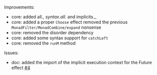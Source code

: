 
Improvements:

 * core: added all._, syntax.all._ and implicits._
 * core: added a proper `Choose` effect removed the previous `MonadFilter/MonadCombine/expand` nonsense
 * core: removed the disorder dependency
 * core: added some syntax support for `catchLeft`
 * core: removed the `runM` method

Issues: 

 * doc: added the import of the implicit execution context for the Future effect [#4](https://github.com/atnos-org/eff/issues/4)
